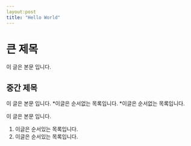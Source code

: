 ```yaml
---
layout:post
title: "Hello World"
---
```


# 큰 제목 
이 글은 본문 입니다.

## 중간 제목
이 글은 본문 입니다.
*이글은 순서없는 목록입니다.
*이글은 순서없는 목록입니다.

이 글은 본문 입니다.
1. 이글은 순서있는 목록입니다.
2. 이글은 순서있는 목록입니다.
